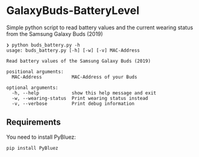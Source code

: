 # GalaxyBuds-BatteryLevel
Simple python script to read battery values and the current wearing status from the Samsung Galaxy Buds (2019)

```
❯ python buds_battery.py -h
usage: buds_battery.py [-h] [-w] [-v] MAC-Address

Read battery values of the Samsung Galaxy Buds (2019)

positional arguments:
  MAC-Address           MAC-Address of your Buds

optional arguments:
  -h, --help            show this help message and exit
  -w, --wearing-status  Print wearing status instead
  -v, --verbose         Print debug information
```

## Requirements

You need to install PyBluez:
```
pip install PyBluez
```
